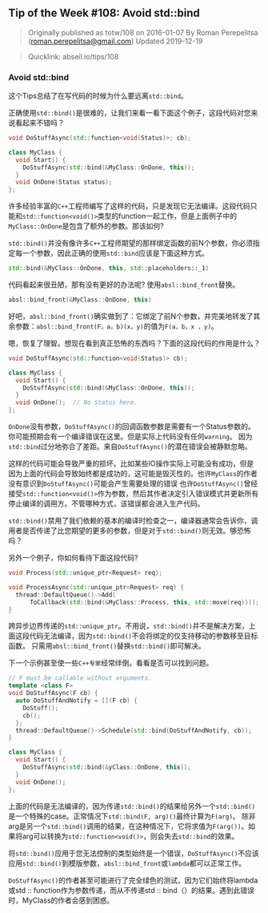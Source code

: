 ## Tip of the Week #108: Avoid std::bind

> Originally published as totw/108 on 2016-01-07
> By Roman Perepelitsa (roman.perepelitsa@gmail.com)
> Updated 2019-12-19

> Quicklink: abseil.io/tips/108

### Avoid std::bind

这个Tips总结了在写代码的时候为什么要远离`std::bind`。

正确使用`std::bind()`是很难的，让我们来看一看下面这个例子，这段代码对您来说看起来不错吗？

```cpp
void DoStuffAsync(std::function<void(Status)>; cb);

class MyClass {
  void Start() {
    DoStuffAsync(std::bind(&MyClass::OnDone, this));
  }
  void OnDone(Status status);
};
```

许多经验丰富的`C++`工程师编写了这样的代码，只是发现它无法编译。这段代码只能和`std::function<void()>`类型的function一起工作，但是上面例子中的`MyClass::OnDone`是包含了额外的参数。那该如何?

`std::bind()`并没有像许多`C++`工程师期望的那样绑定函数的前N个参数，你必须指定每一个参数，因此正确的使用`std::bind`应该是下面这种方式。

```cpp
std::bind(&MyClass::OnDone, this, std::placeholders::_1)
```

代码看起来很丑陋，那有没有更好的办法呢? 使用`absl::bind_front`替换。

```cpp
absl::bind_front(&MyClass::OnDone, this)
```

好吧，`absl::bind_front()`确实做到了：它绑定了前N个参数，并完美地转发了其余参数：`absl::bind_front(F，a，b)(x，y)`的值为`F(a，b，x ，y)`。

嗯，恢复了理智。想现在看到真正恐怖的东西吗？下面的这段代码的作用是什么？

```cpp
void DoStuffAsync(std::function<void(Status)> cb);

class MyClass {
  void Start() {
    DoStuffAsync(std::bind(&MyClass::OnDone, this));
  }
  void OnDone();  // No Status here.
};
```

`OnDone`没有参数，`DoStuffAsync()`的回调函数参数是需要有一个Status参数的。你可能预期会有一个编译错误在这里。但是实际上代码没有任何`warning`。
因为`std::bind`过分地弥合了差距。来自`DoStuffAsync()`的潜在错误会被静默忽略。

这样的代码可能会导致严重的损坏。比如某些IO操作实际上可能没有成功，但是因为上面的代码会导致始终都是成功的，这可能是毁灭性的。也许`MyClass`的作者没有意识到`DoStuffAsync()`可能会产生需要处理的错误
也许`DoStuffAsync()`曾经接受`std::function<void()>`作为参数，然后其作者决定引入错误模式并更新所有停止编译的调用方。不管哪种方式，该错误都会进入生产代码。

`std::bind()`禁用了我们依赖的基本的编译时检查之一，编译器通常会告诉你，调用者是否传递了比您期望的更多的参数，但是对于`std::bind()`则无效。够恐怖吗？

另外一个例子，你如何看待下面这段代码?

```cpp
void Process(std::unique_ptr<Request> req);

void ProcessAsync(std::unique_ptr<Request> req) {
  thread::DefaultQueue()->Add(
      ToCallback(std::bind(&MyClass::Process, this, std::move(req))));
}
```

跨异步边界传递的`std::unique_ptr`。不用说，`std::bind()`并不是解决方案，上面这段代码无法编译，因为`std::bind()`不会将绑定的仅支持移动的参数移至目标函数。
只需用`absl::bind_front()`替换`std::bind()`即可解决。

下一个示例甚至使一些`C++专家`经常绊倒。看看是否可以找到问题。

```cpp
// F must be callable without arguments.
template <class F>
void DoStuffAsync(F cb) {
  auto DoStuffAndNotify = [](F cb) {
    DoStuff();
    cb();
  };
  thread::DefaultQueue()->Schedule(std::bind(DoStuffAndNotify, cb));
}

class MyClass {
  void Start() {
    DoStuffAsync(std::bind(&yClass::OnDone, this));
  }
  void OnDone();
};
```

上面的代码是无法编译的，因为传递`std::bind()`的结果给另外一个`std::bind()`是一个特殊的case。正常情况下`std::bind(F, arg)()`最终计算为`F(arg)`。
除非arg是另一个`std::bind()`调用的结果，在这种情况下，它将求值为`F(arg())`。如果将arg可以转换为`std::function<void()>`，则会失去`std::bind`的效果。

将`std::bind()`应用于您无法控制的类型始终是一个错误，`DoStuffAsync()`不应该应用`std::bind()`到模版参数，`absl::bind_front`或`lambda`都可以正常工作。

`DoStuffAsync()`的作者甚至可能进行了完全绿色的测试，因为它们始终将lambda或std :: function作为参数传递，而从不传递std :: bind（）的结果。遇到此错误时，MyClass的作者会感到困惑。